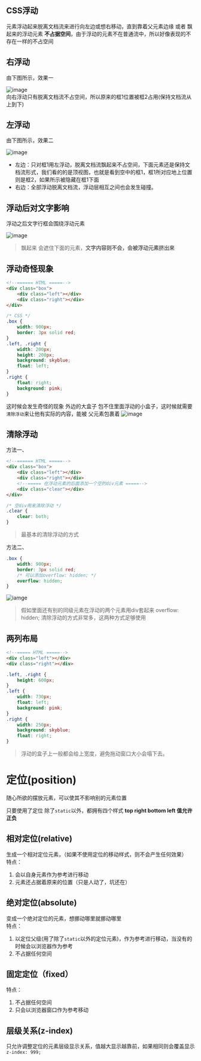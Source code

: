 ## CSS浮动
元素浮动起来脱离文档流来进行向左边或想右移动，直到靠着父元素边缘 或者 飘起来的浮动元素 **不占据空间**，由于浮动的元素不在普通流中，所以好像表现的不存在一样的不占空间    



## 右浮动
由下图所示，效果一  


![image](http://www.w3school.com.cn/i/ct_css_positioning_floating_right_example.gif)  
向右浮动只有脱离文档流不占空间，所以原来的框1位置被框2占用(保持文档流从上到下)  

## 左浮动
由下图所示，效果二  

![image](http://www.w3school.com.cn/i/ct_css_positioning_floating_left_example.gif)  
* 左边：只对框1用左浮动，脱离文档流飘起来不占空间，下面元素还是保持文档流形式，我们看的的是顶视图，也就是看到空中的框1，框1所对应地上位置则是框2，如果所示被隐藏在框1下面
* 右边：全部浮动脱离文档流，浮动层相互之间也会发生碰撞。



## 浮动后对文字影响  
浮动之后文字行框会围绕浮动元素  

![image](http://www.w3school.com.cn/i/ct_css_positioning_floating_linebox.gif)  



> 飘起来 会遮住下面的元素，**文字内容则不会，会被浮动元素挤出来**



## 浮动奇怪现象
```html
<!--====== HTML =====-->
<div class="box">
    <div class="left"></div>
    <div class="right"></div>
</div>
```

```css
/* CSS */
.box {
    width: 900px;
    border: 3px solid red;
}
.left, .right {
    width: 200px;
    height: 200px;
    background: skyblue;
    float: left;
}
.right {
    float: right;
    background: pink;
}
```
这时候会发生奇怪的现象 外边的大盒子 包不住里面浮动的小盒子，这时候就需要`清除浮动`来让他有实际的内容，能被 父元素包裹着
![image](http://note.youdao.com/yws/api/personal/file/701A3705CB1D43D2A88530CE8B20F73A?method=download&shareKey=82ba6e7edc7e2fd22d96a3ea708bb5dc)


## 清除浮动
方法一、  
```HTML
<!--====== HTML =====-->
<div class="box">
    <div class="left"></div>
    <div class="right"></div>
    <!--===== 在浮动元素的后面添加一个空的div元素 =====-->
    <div class="clear"></div>
</div>
```
```css
/* 空div用来清除浮动 */
.clear {
    clear: both;
}
```
> 最基本的清除浮动的方式



方法二、  
```css
.box {
    width: 900px;
    border: 3px solid red;
    /* 可以添加overflow: hidden; */
    overflow: hidden;
}
```
![iamge](http://note.youdao.com/yws/api/personal/file/114DB9EF5CE7480A82484567E39B6C38?method=download&shareKey=df45c62aeb8ef66d98ecf4dc80bcd1fd)
> 假如里面还有别的同级元素在浮动的两个元素用div套起来 overflow: hidden;
> 清除浮动的方式非常多，这两种方式足够使用



## 两列布局
```html
<!--===== HTML =====-->
<div class="left"></div>
<div class="right"></div>
```

```css
.left, .right {
    height: 600px;
}
.left {
    width: 730px;
    float: left;
    background: pink;
}
.right {
    width: 250px;
    background: skyblue;
    float: right;
}
```
> 浮动的盒子上一般都会给上宽度，避免拖动窗口大小会塌下去。



# 定位(position) 
随心所欲的摆放元素，可以使其不影响别的元素位置  

只要使用了定位 除了`static`以外，都拥有四个样式 **top right bottom left 值允许正负**



## 相对定位(relative)
生成一个相对定位元素，（如果不使用定位的移动样式，则不会产生任何效果）  
特点：
1. 会以自身元素作为参考进行移动
2. 元素还占据着原来的位置（只是人动了，坑还在）



## 绝对定位(absolute)
变成一个绝对定位的元素，想挪动哪里就挪动哪里  
特点：
1. 以定位父级(用了除了`static`以外的定位元素)，作为参考进行移动，当没有的时候会以浏览器作为参考
2. 不占据任何空间



## 固定定位（fixed）
特点：
1. 不占据任何空间
2. 只会以浏览器窗口作为参考移动



## 层级关系(z-index)
只允许调整定位的元素层级显示关系，值越大显示越靠前，如果相同则会覆盖显示  
`z-index: 999;`

